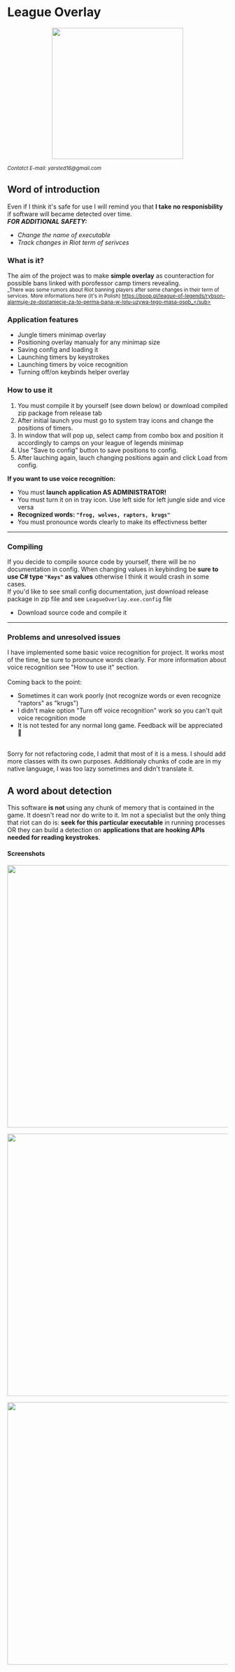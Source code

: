 League Overlay
=====

<p align="center">
    <img align="center" width="300" height="300" src="https://i.imgur.com/587VNSF.png#gh-dark-mode-only">
</p>

<sub>_Contatct E-mail: yarsted16@gmail.com_</sub>

## Word of introduction

Even if I think it's safe for use I will remind you that **I take no responisbility** if software will became detected over time. 
<br>**_FOR ADDITIONAL SAFETY:_**
  * _Change the name of executable_
  * _Track changes in Riot term of serivces_

### What is it?

The aim of the project was to make **simple overlay** as counteraction for possible bans linked with porofessor camp timers revealing.
<br><sub>_There was some rumors about Riot banning players after some changes in their term of services. More informations here (it's in Polish)
  https://boop.pl/league-of-legends/rybson-alarmuje-ze-dostaniecie-za-to-perma-bana-w-lolu-uzywa-tego-masa-osob_</sub> 
 
### Application features
 
  - Jungle timers minimap overlay
  - Positioning overlay manualy for any minimap size
  - Saving config and loading it
  - Launching timers by keystrokes
  - Launching timers by voice recognition
  - Turning off/on keybinds helper overlay


### How to use it

  1. You must compile it by yourself (see down below) or download compiled zip package from release tab
  2. After initial launch you must go to system tray icons and change the positions of timers.
  3. In window that will pop up, select camp from combo box and position it accordingly to camps on your league of legends minimap
  4. Use "Save to config" button to save positions to config.
  5. After lauching again, lauch changing positions again and click Load from config.

**If you want to use voice recognition:**
  * You must **launch application AS ADMINISTRATOR!**
  * You must turn it on in tray icon. Use left side for left jungle side and vice versa
  * **Recognized words: `"frog, wolves, raptors, krugs"`**
  * You must pronounce words clearly to make its effectivness better

-----------

### Compiling

If you decide to compile source code by yourself, there will be no documentation in config. When changing values in keybinding be **sure to use C# type `"Keys"` as values** otherwise I think it would crash in some cases.
<br>If you'd like to see small config documentation, just download release package in zip file and see `LeagueOverlay.exe.config` file

* Download source code and compile it

-----------------------------------------

### Problems and unresolved issues

I have implemented some basic voice recognition for project. It works most of the time, be sure to pronounce words clearly. For more information about voice recognition see "How to use it" section.
<br>
<br>Coming back to the point: 
  * Sometimes it can work poorly (not recognize words or even recognize "raptors" as "krugs")
  * I didn't make option "Turn off voice recognition" work so you can't quit voice recognition mode
  * It is not tested for any normal long game. Feedback will be appreciated 🤗

<br>
Sorry for not refactoring code, I admit that most of it is a mess. I should add more classes with its own purposes. Additionaly chunks of code are in my native     language, I was too lazy sometimes and didn't translate it.


## A word about detection

This software **is not** using any chunk of memory that is contained in the game. It doesn't read nor do write to it. Im not a specialist but the only thing that riot can do is: **seek for this particular executable** in running processes OR they can build a detection on **applications that are hooking APIs needed for reading keystrokes**.


#### Screenshots

<p align="center">
  <img align="center" width="600" height="600" src="https://i.imgur.com/H0Ha8xU.png">
</p>
<p align="center">
  <img align="center" width="600" height="600" src="https://i.imgur.com/mKiefdj.png">
</p>
<p align="center">
  <img align="center" width="600" height="600" src="https://i.imgur.com/Qb7FKPj.png">
</p>



